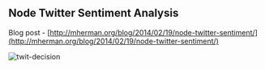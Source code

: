 ## Node Twitter Sentiment Analysis

Blog post - [http://mherman.org/blog/2014/02/19/node-twitter-sentiment/](http://mherman.org/blog/2014/02/19/node-twitter-sentiment/)

![twit-decision](https://raw.github.com/mjhea0/node-twitter-sentiment/master/twit-decision.png)

